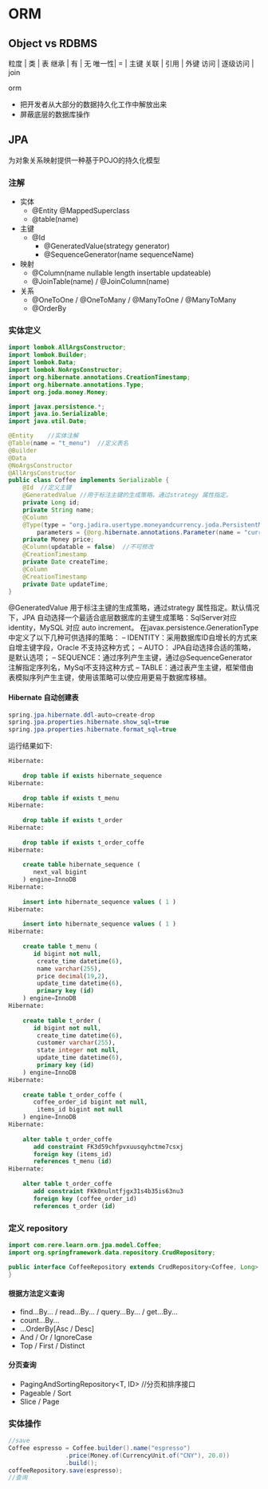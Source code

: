 # ORM

## Object vs RDBMS 

粒度 | 类 | 表
继承 | 有 | 无
唯一性| = | 主键
关联 | 引用 | 外键
访问 | 逐级访问 | join

orm
- 把开发者从大部分的数据持久化工作中解放出来
- 屏蔽底层的数据库操作

## JPA
为对象关系映射提供一种基于POJO的持久化模型

### 注解
- 实体
	- @Entity @MappedSuperclass
	- @table(name)
- 主键
	- @Id
		- @GeneratedValue(strategy generator)
		- @SequenceGenerator(name sequenceName)
- 映射
	- @Column(name nullable length insertable updateable)
	- @JoinTable(name) / @JoinColumn(name)
- 关系
	- @OneToOne / @OneToMany / @ManyToOne / @ManyToMany
	- @OrderBy

### 实体定义
```JAVA
import lombok.AllArgsConstructor;
import lombok.Builder;
import lombok.Data;
import lombok.NoArgsConstructor;
import org.hibernate.annotations.CreationTimestamp;
import org.hibernate.annotations.Type;
import org.joda.money.Money;

import javax.persistence.*;
import java.io.Serializable;
import java.util.Date;

@Entity    //实体注解
@Table(name = "t_menu")  //定义表名
@Builder
@Data
@NoArgsConstructor
@AllArgsConstructor
public class Coffee implements Serializable {
    @Id  //定义主键
    @GeneratedValue //用于标注主键的生成策略，通过strategy 属性指定。
    private Long id;
    private String name;
    @Column
    @Type(type = "org.jadira.usertype.moneyandcurrency.joda.PersistentMoneyAmount",
        parameters = {@org.hibernate.annotations.Parameter(name = "currencyCode", value = "CNY")})   //Money类
    private Money price;
    @Column(updatable = false)  //不可修改
    @CreationTimestamp
    private Date createTime;
    @Column
    @CreationTimestamp
    private Date updateTime;
}

```
@GeneratedValue 用于标注主键的生成策略，通过strategy 属性指定。默认情况下，JPA 自动选择一个最适合底层数据库的主键生成策略：SqlServer对应identity，MySQL 对应 auto increment。 
在javax.persistence.GenerationType中定义了以下几种可供选择的策略： 
– IDENTITY：采用数据库ID自增长的方式来自增主键字段，Oracle 不支持这种方式； 
– AUTO： JPA自动选择合适的策略，是默认选项； 
– SEQUENCE：通过序列产生主键，通过@SequenceGenerator 注解指定序列名，MySql不支持这种方式 
– TABLE：通过表产生主键，框架借由表模拟序列产生主键，使用该策略可以使应用更易于数据库移植。

#### Hibernate 自动创建表
```java
spring.jpa.hibernate.ddl-auto=create-drop
spring.jpa.properties.hibernate.show_sql=true
spring.jpa.properties.hibernate.format_sql=true
```
运行结果如下:
```sql
Hibernate: 
    
    drop table if exists hibernate_sequence
Hibernate: 
    
    drop table if exists t_menu
Hibernate: 
    
    drop table if exists t_order
Hibernate: 
    
    drop table if exists t_order_coffe
Hibernate: 
    
    create table hibernate_sequence (
       next_val bigint
    ) engine=InnoDB
Hibernate: 
    
    insert into hibernate_sequence values ( 1 )
Hibernate: 
    
    insert into hibernate_sequence values ( 1 )
Hibernate: 
    
    create table t_menu (
       id bigint not null,
        create_time datetime(6),
        name varchar(255),
        price decimal(19,2),
        update_time datetime(6),
        primary key (id)
    ) engine=InnoDB
Hibernate: 
    
    create table t_order (
       id bigint not null,
        create_time datetime(6),
        customer varchar(255),
        state integer not null,
        update_time datetime(6),
        primary key (id)
    ) engine=InnoDB
Hibernate: 
    
    create table t_order_coffe (
       coffee_order_id bigint not null,
        items_id bigint not null
    ) engine=InnoDB
Hibernate: 
    
    alter table t_order_coffe 
       add constraint FK3d59chfpvxuusqyhctme7csxj 
       foreign key (items_id) 
       references t_menu (id)
Hibernate: 
    
    alter table t_order_coffe 
       add constraint FKk0nulntfjgx31s4b35is63nu3 
       foreign key (coffee_order_id) 
       references t_order (id)
```

### 定义 repository
```JAVA
import com.rere.learn.orm.jpa.model.Coffee;
import org.springframework.data.repository.CrudRepository;

public interface CoffeeRepository extends CrudRepository<Coffee, Long> {
}
```
#### 根据方法定义查询
- find...By... / read...By... / query...By... / get...By...
- count...By...
- ...OrderBy[Asc / Desc]
- And / Or / IgnoreCase
- Top / First / Distinct

#### 分页查询
- PagingAndSortingRepository<T, ID>  //分页和排序接口
- Pageable / Sort 
- Slice<T> / Page<T>

### 实体操作
```JAVA
//save
Coffee espresso = Coffee.builder().name("espresso")
                .price(Money.of(CurrencyUnit.of("CNY"), 20.0))
                .build();
coffeeRepository.save(espresso);
//查询

```
